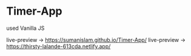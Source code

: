 # Timer-App
used Vanilla JS

live-preview -> https://sumanislam.github.io/Timer-App/
live-preview -> https://thirsty-lalande-613cda.netlify.app/
